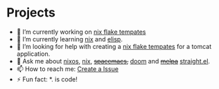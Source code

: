 # Projects

- 🔭 I’m currently working on [nix flake tempates](https://github.com/BenediktBroich/templates)
- 🌱 I’m currently learning [nix](https://github.com/NixOS/nix) and [elisp](https://www.gnu.org/software/emacs/).
- 🤔 I’m looking for help with creating a [nix flake tempates](https://github.com/BenediktBroich/templates) for a tomcat application.
- 💬 Ask me about [nixos](https://github.com/NixOS/nixpkgs), [nix](https://github.com/NixOS/nix), ~~[spacemacs](https://github.com/syl20bnr/spacemacs),~~ [doom](https://github.com/doomemacs/doomemacs) and ~~[melpa](https://github.com/melpa/melpa)~~ [straight.el](https://github.com/radian-software/straight.el).
- 📫 How to reach me: [Create a Issue](https://github.com/BenediktBroich/BenediktBroich/issues/new)
- ⚡ Fun fact: \*. is code!
